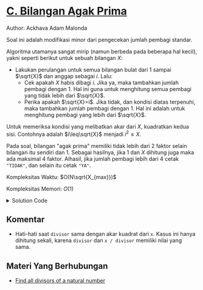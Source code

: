 # [C. Bilangan Agak Prima](https://tlx.toki.id/courses/basic/chapters/08/problems/C)

Author: Ackhava Adam Malonda

Soal ini adalah modifikasi minor dari pengecekan jumlah pembagi standar.

Algoritma utamanya sangat mirip (namun berbeda pada beberapa hal kecil), yakni seperti berikut untuk sebuah bilangan $X$:
- Lakukan perulangan untuk semua bilangan bulat dari $1$ sampai $\sqrt{X}$ dan anggap sebagai $i$. Lalu:
    - Cek apakah $X$ habis dibagi $i$. Jika ya, maka tambahkan jumlah pembagi dengan $1$. Hal ini guna untuk menghitung semua pembagi yang tidak lebih dari $\sqrt{X}$.
    - Perika apakah $\sqrt{X}=i$. Jika tidak, dan kondisi diatas terpenuhi, maka tambahkan jumlah pembagi dengan $1$. Hal ini adalah untuk menghitung pembagi yang lebih dari $\sqrt{X}$.

Untuk memeriksa kondisi yang melibatkan akar dari $X$, kuadratkan kedua sisi. Contohnya adalah $i\leq\sqrt{X}$ menjadi $i^{2}\leq X$.

Pada soal, bilangan "agak prima" memiliki tidak lebih dari $2$ faktor selain bilangan itu sendiri dan $1$. Sebagai hasilnya, jika $1$ dan $X$ dihitung juga maka ada maksimal $4$ faktor. Alhasil, jika jumlah pembagi lebih dari $4$ cetak `"TIDAK"`, dan selain itu cetak `"YA"`.

Kompleksitas Waktu: $O(N\sqrt{X_{max}})$

Kompleksitas Memori: $O(1)$

<details>
  <summary>Solution Code</summary>

```c++
#include <bits/stdc++.h>
using namespace std;

int main() {
  cin.tie(0);
  cout.tie(0);
  ios_base::sync_with_stdio(false);

  int t;
  cin >> t;

  for (int i = 0; i < t; i++) {
    int x;
    cin >> x;

    int divisor = 1;  // Pembagi paling kecil
    int divs = 0;     // Banyak pembagi

    while (((divisor * divisor) <= x))  // Cari semua pembagi x
    {
      if ((x % divisor) == 0)  // Jika dapat dibagi
      {
        divs++;
        if ((divisor * divisor) != x)  // Jika bukan akar kuadrat, maka tambahkan x/divisor juga
        {
          divs++;
        }
      }

      divisor++;
    }

    if (divs <= 4) {
      cout << "YA\n";
    } else {
      cout << "BUKAN\n";
    }
  }
}
```
</details>

## Komentar
- Hati-hati saat `divisor` sama dengan akar kuadrat dari `x`. Kasus ini hanya dihitung sekali, karena `divisor` dan `x / divisor` memiliki nilai yang sama.

## Materi Yang Berhubungan
- [Find all divisors of a natural number](https://www.tutorialspoint.com/find-all-divisors-of-a-natural-number-set-2-in-cplusplus)
